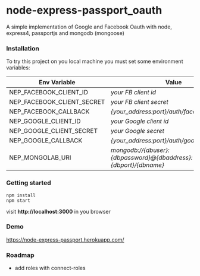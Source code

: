 # node-express-passport_oauth
A simple implementation of Google and Facebook Oauth with node, express4, passportjs and mongodb (mongoose)

### Installation
To try this project on you local machine you must set some environment variables:

Env Variable  | Value
------------- | -------------
NEP_FACEBOOK_CLIENT_ID      | *your FB client id*
NEP_FACEBOOK_CLIENT_SECRET  | *your FB client secret*
NEP_FACEBOOK_CALLBACK       | *{your_address:port}/auth/facebook/callback*
NEP_GOOGLE_CLIENT_ID        | *your Google client id*
NEP_GOOGLE_CLIENT_SECRET    | *your Google secret*
NEP_GOOGLE_CALLBACK         | *{your_address:port}/auth/google/callback*
NEP_MONGOLAB_URI            | *mongodb://{dbuser}:{dbpassword}@{dbaddress}:{dbport}/{dbname}*

### Getting started
```
npm install
npm start
```
visit **http://localhost:3000** in you browser

### Demo
https://node-express-passport.herokuapp.com/

### Roadmap
* add roles with connect-roles
